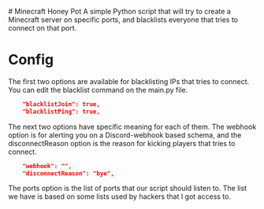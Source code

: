 # Minecraft Honey Pot
A simple Python script that will try to create a Minecraft server on specific ports, and blacklists everyone that tries to connect on that port.

# Config
The first two options are available for blacklisting IPs that tries to connect. You can edit the blacklist command on the main.py file.
```json
    "blacklistJoin": true,
    "blacklistPing": true,
```

The next two options have specific meaning for each of them. The webhook option is for alerting you on a Discord-webhook based schema, and the disconnectReason option is the reason for kicking players that tries to connect.
```json
    "webhook": "",
    "disconnectReason": "bye",
```

The ports option is the list of ports that our script should listen to. The list we have is based on some lists used by hackers that I got access to.